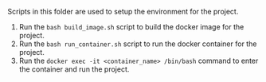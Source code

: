 Scripts in this folder are used to setup the environment for the project. 

1. Run the `bash build_image.sh` script to build the docker image for the project.
2. Run the `bash run_container.sh` script to run the docker container for the project.
3. Run the `docker exec -it <container_name> /bin/bash` command to enter the container and run the project.
